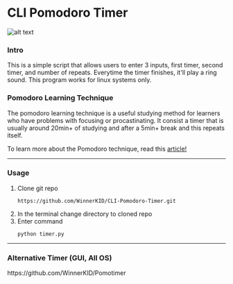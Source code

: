 # CLI Pomodoro Timer
![alt text](https://cdn.discordapp.com/attachments/786394673533943819/1152057062864470156/image.png)

### Intro

<p>This is a simple script that allows users to enter 3 inputs, first timer, second timer, and number of repeats. Everytime the timer finishes, it'll play a ring sound. This program works for linux systems only.</p>
<b></b>

### Pomodoro Learning Technique
<p>The pomodoro learning technique is a useful studying method for learners who have problems with focusing or procastinating. It consist a timer that is usually around 20min+ of studying and after a 5min+ break and this repeats itself.</p>
<p>To learn more about the Pomodoro technique, read this <a target="_blank" href="https://todoist.com/productivity-methods/pomodoro-technique">article!</a> </p>

---

### Usage
1. Clone git repo
   ```
   https://github.com/WinnerKID/CLI-Pomodoro-Timer.git
   ```
3. In the terminal change directory to cloned repo
4. Enter command
   ```
   python timer.py
   ```

---


### Alternative Timer (GUI, All OS)
<p>https://github.com/WinnerKID/Pomotimer </p>

